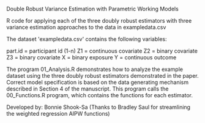 Double Robust Variance Estimation with Parametric Working Models

R code for applying each of the three doubly robust estimators with three variance estimation approaches to the data in exampledata.csv

The dataset 'exampledata.csv' contains the following variables:

part.id = participant id (1-n)
Z1 = continuous covariate
Z2 = binary covariate
Z3 = binary covariate
X = binary exposure
Y = continuous outcome 

The program 01_Analysis.R demonstrates how to analyze the example dataset using the three doubly robust estimators demonstrated in the paper. 
Correct model specification is based on the data generating mechanism described in Section 4 of the manuscript.
This program calls the 00_Functions.R program, which contains the functions for each estimator. 

Developed by: Bonnie Shook-Sa (Thanks to Bradley Saul for streamlining the weighted regression AIPW functions)